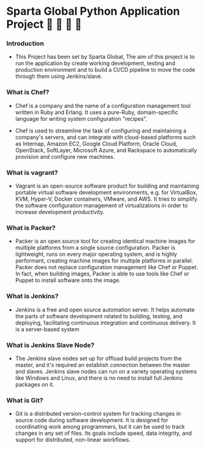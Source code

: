 # Sparta Global Python Application Project :banana: :peach: :monkey: :tiger:

### Introduction
 - This Project has been set by Sparta Global, The aim of this project is to run the application by create working development, testing and production environment and to build a CI/CD pipeline to move the code through them using Jenkins/slave.

### What is Chef?
- Chef is a company and the name of a configuration management tool written in Ruby and Erlang. It uses a pure-Ruby, domain-specific language for writing system configuration "recipes".

- Chef is used to streamline the task of configuring and maintaining a company's servers, and can integrate with cloud-based platforms such as Internap, Amazon EC2, Google Cloud Platform, Oracle Cloud, OpenStack, SoftLayer, Microsoft Azure, and Rackspace to automatically provision and configure new machines.

### What is vagrant?
- Vagrant is an open-source software product for building and maintaining portable virtual software development environments, e.g. for VirtualBox, KVM, Hyper-V, Docker containers, VMware, and AWS. It tries to simplify the software configuration management of virtualizations in order to increase development productivity.

### What is Packer?
- Packer is an open source tool for creating identical machine images for multiple platforms from a single source configuration. Packer is lightweight, runs on every major operating system, and is highly performant, creating machine images for multiple platforms in parallel. Packer does not replace configuration management like Chef or Puppet. In fact, when building images, Packer is able to use tools like Chef or Puppet to install software onto the image.

### What is Jenkins?
- Jenkins is a free and open source automation server. It helps automate the parts of software development related to building, testing, and deploying, facilitating continuous integration and continuous delivery. It is a server-based system

### What is Jenkins Slave Node?
- The Jenkins slave nodes set up for offload build projects from the master, and it's required an establish connection between the master and slaves. Jenkins slave nodes can run on a variety operating systems like Windows and Linux, and there is no need to install full Jenkins packages on it.

### What is Git?
- Git is a distributed version-control system for tracking changes in source code during software development. It is designed for coordinating work among programmers, but it can be used to track changes in any set of files. Its goals include speed, data integrity, and support for distributed, non-linear workflows.
